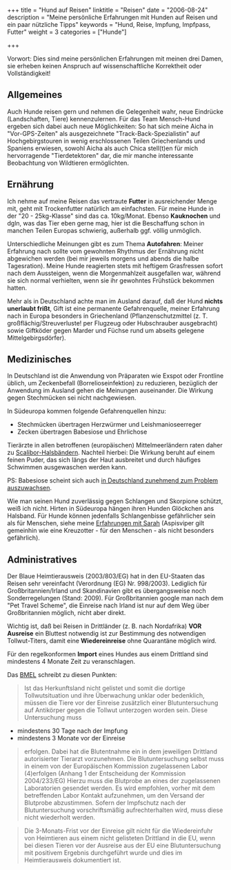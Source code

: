 +++
title 		= "Hund auf Reisen"
linktitle   = "Reisen"
date 		= "2006-08-24"
description = "Meine persönliche Erfahrungen mit Hunden auf Reisen und ein paar nützliche Tipps"
keywords    = "Hund, Reise, Impfung, Impfpass, Futter"
weight      = 3
categories 	= ["Hunde"]

+++

<!--INHALT Beginn-->

Vorwort: Dies sind meine persönlichen Erfahrungen mit meinen drei Damen, sie erheben keinen Anspruch auf wissenschaftliche Korrektheit oder Vollständigkeit!

## Allgemeines

Auch Hunde reisen gern und nehmen die Gelegenheit wahr, neue Eindrücke (Landschaften, Tiere) kennenzulernen. Für das Team Mensch-Hund ergeben sich dabei auch neue Möglichkeiten: So hat sich meine Aicha in "Vor-GPS-Zeiten" als ausgezeichnete "Track-Back-Spezialistin" auf Hochgebirgstouren in wenig erschlossenen Teilen Griechenlands und Spaniens erwiesen, sowohl Aicha als auch Chica stell(t)en für mich hervorragende "Tierdetektoren" dar, die mir manche interessante Beobachtung von Wildtieren ermöglichten.

## Ernährung

Ich nehme auf meine Reisen das vertraute **Futter** in ausreichender Menge mit, geht mit Trockenfutter natürlich am einfachsten. Für meine Hunde in der "20 - 25kg-Klasse" sind das ca. 10kg/Monat. Ebenso **Kauknochen** und dgln, was das Tier eben gerne mag, hier ist die Beschaffung schon in manchen Teilen Europas schwierig, außerhalb ggf. völlig unmöglich.

Unterschiedliche Meinungen gibt es zum Thema **Autofahren**:
Meiner Erfahrung nach sollte vom gewohnten Rhythmus der Ernährung nicht abgewichen werden (bei mir jeweils morgens und abends die halbe Tagesration). Meine Hunde reagierten stets mit heftigem Grasfressen sofort nach dem Aussteigen, wenn die Morgenmahlzeit ausgefallen war, während sie sich normal verhielten, wenn sie ihr gewohntes Frühstück bekommen hatten.

Mehr als in Deutschland achte man im Ausland darauf, daß der Hund **nichts unerlaubt frißt**, Gift ist eine permanente Gefahrenquelle, meiner Erfahrung nach in Europa besonders in Griechenland (Pflanzenschutzmittel (z. T. großflächig/Streuverluste! per Flugzeug oder Hubschrauber ausgebracht) sowie Giftköder gegen Marder und Füchse rund um abseits gelegene Mittelgebirgsdörfer).

## Medizinisches

In Deutschland ist die Anwendung von Präparaten wie Exspot oder Frontline üblich, um Zeckenbefall (Borrelioseinfektion) zu reduzieren, bezüglich der Anwendung im Ausland gehen die Meinungen auseinander. Die Wirkung gegen Stechmücken sei nicht nachgewiesen.

In Südeuropa kommen folgende Gefahrenquellen hinzu:

*   Stechmücken übertragen Herzwürmer und Leishmanioseerreger
*   Zecken übertragen Babesiose und Ehrlichose

Tierärzte in allen betroffenen (europäischen) Mittelmeerländern raten daher zu [Scalibor-Halsbändern](http://www.scalibor.de/). Nachteil hierbei: Die Wirkung beruht auf einem feinen Puder, das sich längs der Haut ausbreitet und durch häufiges Schwimmen ausgewaschen werden kann.

PS: Babesiose scheint sich auch [in Deutschland zunehmend zum Problem auszuwachsen](http://dgk.de/nc/gesundheit/tiergesundheit/hunde/reisekrankheiten-bei-hunden/hundemalaria-in-deutschland-auf-dem-vormarsch.html).

Wie man seinen Hund zuverlässig gegen Schlangen und Skorpione schützt, weiß ich nicht. Hirten in Südeuropa hängen ihren Hunden Glöckchen ans Halsband.
Für Hunde können jedenfalls Schlangenbisse gefährlicher sein als für Menschen, siehe meine [Erfahrungen mit Sarah](schlange.html) (Aspisviper gilt gemeinhin wie eine Kreuzotter - für den Menschen - als nicht besonders gefährlich).

## Administratives

Der Blaue Heimtierausweis (2003/803/EG) hat in den EU-Staaten das Reisen sehr vereinfacht (Verordnung (EG) Nr. 998/2003). Lediglich für Großbritannien/Irland und Skandinavien gibt es übergangsweise noch Sonderregelungen (Stand: 2009). Für Großbritannien google man nach dem "Pet Travel Scheme", die Einreise nach Irland ist nur auf dem Weg über Großbritannien möglich, nicht aber direkt.

Wichtig ist, daß bei Reisen in Drittländer (z. B. nach Nordafrika) **VOR Ausreise** ein Bluttest notwendig ist zur Bestimmung des notwendigen Tollwut-Titers, damit eine **Wiedereinreise** ohne Quarantäne möglich wird.

Für den regelkonformen **Import** eines Hundes aus einem Drittland sind mindestens 4 Monate Zeit zu veranschlagen.

Das [BMEL](http://www.bmel.de/DE/Tier/HausUndZootiere/Heimtiere/_Texte/HeimtiereEinreiseregelung.html) schreibt zu diesen Punkten:

> Ist das Herkunftsland nicht gelistet und somit die dortige Tollwutsituation und ihre Überwachung unklar oder bedenklich, müssen die Tiere vor der Einreise zusätzlich einer Blutuntersuchung auf Antikörper gegen die Tollwut unterzogen worden sein. Diese Untersuchung muss

>
- mindestens 30 Tage nach der Impfung
- mindestens 3 Monate vor der Einreise
    
> erfolgen. Dabei hat die Blutentnahme ein in dem jeweiligen Drittland autorisierter Tierarzt vorzunehmen. Die Blutuntersuchung selbst muss in einem von der Europäischen Kommission zugelassenen Labor (4)erfolgen (Anhang 1 der Entscheidung der Kommission 2004/233/EG) Hierzu muss die Blutprobe an eines der zugelassenen Laboratorien gesendet werden. Es wird empfohlen, vorher mit dem betreffenden Labor Kontakt aufzunehmen, um den Versand der Blutprobe abzustimmen. Sofern der Impfschutz nach der Blutuntersuchung vorschriftsmäßig aufrechterhalten wird, muss diese nicht wiederholt werden.

> Die 3-Monats-Frist vor der Einreise gilt nicht für die Wiedereinfuhr von Heimtieren aus einem nicht gelisteten Drittland in die EU, wenn bei diesen Tieren vor der Ausreise aus der EU eine Blutuntersuchung mit positivem Ergebnis durchgeführt wurde und dies im Heimtierausweis dokumentiert ist.
<!--<h2>Literatur zum Thema</h2>
<p></p>
<p> </p>-->

<!--INHALT Ende-->
